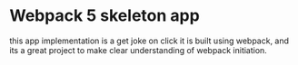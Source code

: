 # Webpack 5 skeleton app
this app implementation is a get joke on click it is built using webpack,
and its a great project to make clear understanding of webpack initiation.